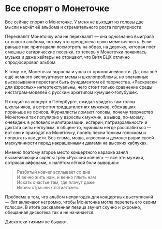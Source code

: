 
# Все спорят о Монеточке

Все сейчас спорят о Монеточке. У меня не выходят из головы две мысли насчёт её альбома и стремительного роста популярности.

Перехвалят Монеточку или не перехвалят — она однозначно выиграла от нового альбома, потому что преодолела свою меметичность. Если раньше нас приглашали посмотреть на образ, на девочку, которая поёт смешные сатирические песенки, то теперь у Монеточки появилась музыка и даже хейтеры не отрицают, что Витя БЦХ отлично спродюсировал альбом. 

К тому же, Монеточка выросла и ушла от прямолинейности. Да, она всё ещё немного эксплуатирует мемы и школопроблемы, но эпатажные высказывания перестали быть фундаментом её творчества. «Раскраски для взрослых» интертекстуальны, чего стоит только сравнение среды инстаграм-моделей с русским архетипом кумушек-голубушек.

Я сходил на концерт в Петербурге, ожидал увидеть там толпы школьников, а встретил тридцатилетних мужиков, сбежавших пораньше из офисов. Журналисты ломают головы, почему творчество Монеточки так популярно у взрослых мужчин, а вывод, по-моему, очевиден: в условиях милитаризации, истерии, патриархальности и диктата силы неглупым, в общем-то, мужикам негде расслабиться — вот они и приходят на Монеточку, попеть песни тонким голоском и попрыгать как дети. Без слэма, моша, агрессии и демонстрации своей маскулинности перед накрашенными дамами на высоких каблуках. 

Именно поэтому второе место концертного караоке занял высмеивающий скрепы трек «Русский ковчег» — все эти мужики, сотрясая айфонами, с налётом лёгкой боли выводили:

> Разбитый ковчег всплывает со дна  
> И вечно жить нам, и вечно плыть нам  
> Искать счастье там, где плачут даже  
> Иконы страшных пятиэтажек.  
> 
Проблема в том, что альбом непригоден для концертных выступлений — бит включают негромко, чтобы Монеточка могла перепеть его своим голосом. В итоге расхваленная певица звучит скучно и скромно, обещанная дискотека так и не начинается.  

Дискотеки тихими не бывают.
